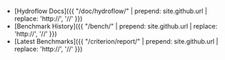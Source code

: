 ---
---
- [Hydroflow Docs]({{ "/doc/hydroflow/" | prepend: site.github.url | replace: 'http://', '//' }})
- [Benchmark History]({{ "/bench/" | prepend: site.github.url | replace: 'http://', '//' }})
- [Latest Benchmarks]({{ "/criterion/report/" | prepend: site.github.url | replace: 'http://', '//' }})
